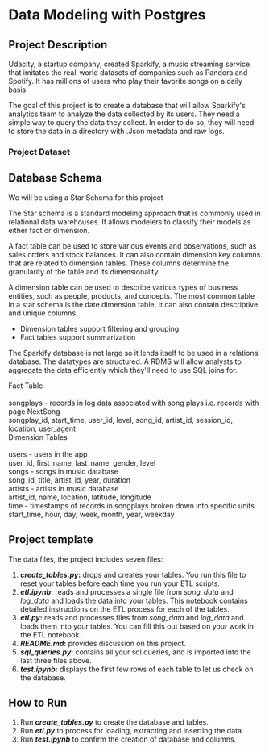 # Data Modeling with Postgres
## Project Description

<p>Udacity, a startup company, created Sparkify, a music streaming service that imitates the real-world datasets of companies such as Pandora and Spotify. It has millions of users who play their favorite songs on a daily basis.</p>

<p>The goal of this project is to create a database that will allow Sparkify's analytics team to analyze the data collected by its users. They need a simple way to query the data they collect. In order to do so, they will need to store the data in a directory with .Json metadata and raw logs.</p>

### Project Dataset



## Database Schema

<p>We will be using a Star Schema for this project</p>

<p>The Star schema is a standard modeling approach that is commonly used in relational data warehouses. It allows modelers to classify their models as either fact or dimension.</p>

<p>A fact table can be used to store various events and observations, such as sales orders and stock balances. It can also contain dimension key columns that are related to dimension tables. These columns determine the granularity of the table and its dimensionality.</p>

<p>A dimension table can be used to describe various types of business entities, such as people, products, and concepts. The most common table in a star schema is the date dimension table. It can also contain descriptive and unique columns.</p>

<ul>
    <li>Dimension tables support filtering and grouping</li>
    <li>Fact tables support summarization</li>
</ul>

<p>The Sparkify database is not large so it lends itself to be used in a relational database. The datatypes are structured. A RDMS will allow analysts to aggregate the data efficiently which they'll need to use SQL joins for.</p>

Fact Table<br><br>
songplays - records in log data associated with song plays i.e. records with page NextSong<br>
songplay_id, start_time, user_id, level, song_id, artist_id, session_id, location, user_agent<br>
Dimension Tables<br><br>
users - users in the app<br>
user_id, first_name, last_name, gender, level<br>
songs - songs in music database<br>
song_id, title, artist_id, year, duration<br>
artists - artists in music database<br>
artist_id, name, location, latitude, longitude<br>
time - timestamps of records in songplays broken down into specific units<br>
start_time, hour, day, week, month, year, weekday<br>

## Project template

The data files, the project includes seven files:
1. ***create_tables.py*:** drops and creates your tables. You run this file to reset your tables before each time you run your ETL scripts.
2. ***etl.ipynb*:** reads and processes a single file from *song_data* and *log_data* and loads the data into your tables. This notebook contains detailed instructions on the ETL process for each of the tables.
3. ***etl.py*:** reads and processes files from *song_data* and *log_data* and loads them into your tables. You can fill this out based on your work in the ETL notebook.
4. ***README.md*:** provides discussion on this project.
5. ***sql_queries.py*:** contains all your sql queries, and is imported into the last three files above.
6. ***test.ipynb*:** displays the first few rows of each table to let us check on the database.

## How to Run

1. Run ***create_tables.py*** to create the database and tables.
2. Run ***etl.py*** to process for loading, extracting and inserting the data.
3. Run ***test.ipynb*** to confirm the creation of database and columns.